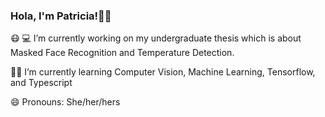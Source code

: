 ### Hola, I'm Patricia!👋🏻

:mask: :computer: I’m currently working on my undergraduate thesis which is about Masked Face Recognition and Temperature Detection.

🌱:book: I’m currently learning Computer Vision, Machine Learning, Tensorflow, and Typescript

😄 Pronouns: She/her/hers



